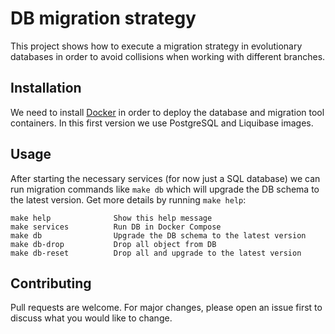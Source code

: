 # DB migration strategy

This project shows how to execute a migration strategy in evolutionary databases in order to avoid collisions when working with different branches.

## Installation

We need to install [Docker](https://docs.docker.com/get-docker/) in order to deploy the database and migration tool containers. In this first version we use PostgreSQL and Liquibase images.

## Usage

After starting the necessary services (for now just a SQL database) we can run migration commands like `make db` which will upgrade the DB schema to the latest version. Get more details by running `make help`: 

```
make help              Show this help message
make services          Run DB in Docker Compose
make db                Upgrade the DB schema to the latest version
make db-drop           Drop all object from DB
make db-reset          Drop all and upgrade to the latest version
```

## Contributing
Pull requests are welcome. For major changes, please open an issue first to discuss what you would like to change.